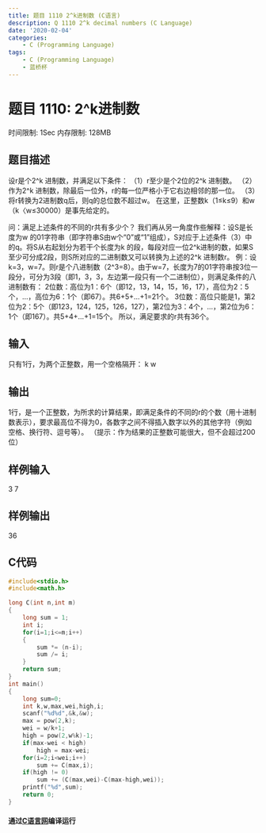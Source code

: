 ```yaml
---
title: 题目 1110 2^k进制数 (C语言)
description: Q 1110 2^k decimal numbers (C Language)
date: '2020-02-04'
categories:
    - C (Programming Language)
tags:
    - C (Programming Language)
    - 蓝桥杯
---
```


# 题目 1110: 2^k进制数
时间限制: 1Sec 内存限制: 128MB
## 题目描述
设r是个2^k 进制数，并满足以下条件：
（1）r至少是个2位的2^k 进制数。
（2）作为2^k 进制数，除最后一位外，r的每一位严格小于它右边相邻的那一位。
（3）将r转换为2进制数q后，则q的总位数不超过w。
在这里，正整数k（1≤k≤9）和w（k〈w≤30000）是事先给定的。

问：满足上述条件的不同的r共有多少个？
我们再从另一角度作些解释：设S是长度为w 的01字符串（即字符串S由w个“0”或“1”组成），S对应于上述条件（3）中的q。将S从右起划分为若干个长度为k 的段，每段对应一位2^k进制的数，如果S至少可分成2段，则S所对应的二进制数又可以转换为上述的2^k 进制数r。
例：设k=3，w=7。则r是个八进制数（2^3=8）。由于w=7，长度为7的01字符串按3位一段分，可分为3段（即1，3，3，左边第一段只有一个二进制位），则满足条件的八进制数有：
2位数：高位为1：6个（即12，13，14，15，16，17），高位为2：5个，…，高位为6：1个（即67）。共6+5+…+1=21个。
3位数：高位只能是1，第2位为2：5个（即123，124，125，126，127），第2位为3：4个，…，第2位为6：1个（即167）。共5+4+…+1=15个。
所以，满足要求的r共有36个。
## 输入
只有1行，为两个正整数，用一个空格隔开：
k w
## 输出
1行，是一个正整数，为所求的计算结果，即满足条件的不同的r的个数（用十进制数表示），要求最高位不得为0，各数字之间不得插入数字以外的其他字符（例如空格、换行符、逗号等）。
（提示：作为结果的正整数可能很大，但不会超过200位）
## 样例输入
3  7
## 样例输出
36
## C代码
```c
#include<stdio.h>
#include<math.h>

long C(int n,int m)
{
	long sum = 1;
	int i;
	for(i=1;i<=m;i++)
	{
		sum *= (n-i);
		sum /= i;
	}
	return sum;
}
int main()
{
	long sum=0;
    int k,w,max,wei,high,i;
    scanf("%d%d",&k,&w);
    max = pow(2,k);
    wei = w/k+1;
    high = pow(2,w%k)-1;
    if(max-wei < high)
    	high = max-wei;
    for(i=2;i<wei;i++)
    	sum += C(max,i);
    if(high != 0)
    	sum += (C(max,wei)-C(max-high,wei));
    printf("%d",sum);
    return 0;
}
```
#### 通过[C语言网](https://www.dotcpp.com/)编译运行